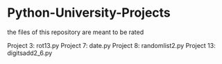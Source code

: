 # Python-University-Projects
the files of this repository are meant to be rated 

Project 3: rot13.py
Project 7: date.py
Project 8: randomlist2.py
Project 13: digitsadd2_6.py
